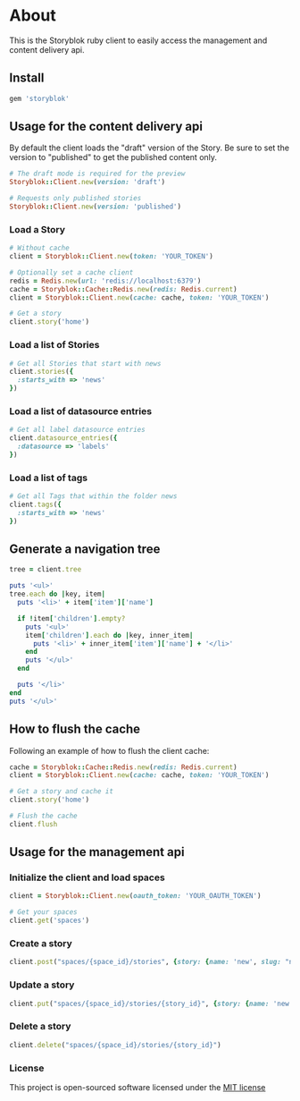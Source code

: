 # About
This is the Storyblok ruby client to easily access the management and content delivery api.

## Install

```bash
gem 'storyblok'
```

## Usage for the content delivery api

By default the client loads the "draft" version of the Story. Be sure to set the version to "published" to get the published content only.

```ruby
# The draft mode is required for the preview
Storyblok::Client.new(version: 'draft')

# Requests only published stories
Storyblok::Client.new(version: 'published')
```

### Load a Story

```ruby
# Without cache
client = Storyblok::Client.new(token: 'YOUR_TOKEN')

# Optionally set a cache client
redis = Redis.new(url: 'redis://localhost:6379')
cache = Storyblok::Cache::Redis.new(redis: Redis.current)
client = Storyblok::Client.new(cache: cache, token: 'YOUR_TOKEN')

# Get a story
client.story('home')
```

### Load a list of Stories

```ruby
# Get all Stories that start with news
client.stories({
  :starts_with => 'news'
})
```

### Load a list of datasource entries

```ruby
# Get all label datasource entries
client.datasource_entries({
  :datasource => 'labels'
})

```

### Load a list of tags

```ruby
# Get all Tags that within the folder news
client.tags({
  :starts_with => 'news'
})

```

## Generate a navigation tree

```ruby
tree = client.tree

puts '<ul>'
tree.each do |key, item|
  puts '<li>' + item['item']['name']

  if !item['children'].empty?
    puts '<ul>'
    item['children'].each do |key, inner_item|
      puts '<li>' + inner_item['item']['name'] + '</li>'
    end
    puts '</ul>'
  end

  puts '</li>'
end
puts '</ul>'
```

## How to flush the cache

Following an example of how to flush the client cache:

```ruby
cache = Storyblok::Cache::Redis.new(redis: Redis.current)
client = Storyblok::Client.new(cache: cache, token: 'YOUR_TOKEN')

# Get a story and cache it
client.story('home')

# Flush the cache
client.flush
```

## Usage for the management api

### Initialize the client and load spaces

```ruby
client = Storyblok::Client.new(oauth_token: 'YOUR_OAUTH_TOKEN')

# Get your spaces
client.get('spaces')
```

### Create a story

```ruby
client.post("spaces/{space_id}/stories", {story: {name: 'new', slug: "new"}})
```

### Update a story

```ruby
client.put("spaces/{space_id}/stories/{story_id}", {story: {name: 'new', slug: "new"}})
```

### Delete a story

```ruby
client.delete("spaces/{space_id}/stories/{story_id}")
```


### License

This project is open-sourced software licensed under the [MIT license](http://opensource.org/licenses/MIT)
